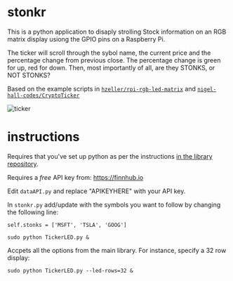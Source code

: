 # stonkr

This is a python application to disaply strolling Stock information on an RGB matrix display usiong the GPIO pins on a Raspberry Pi.

The ticker will scroll through the sybol name, the current price and the percentage change from previous close. The percentage change is green for up, red for down. Then, most importantly of all, are they STONKS, or NOT STONKS?

Based on the example scripts in [`hzeller/rpi-rgb-led-matrix`](https://github.com/hzeller/rpi-rgb-led-matrix/tree/master/bindings/python/samples) and [`nigel-hall-codes/CryptoTicker`](https://github.com/nigel-hall-codes/CryptoTicker)

![ticker](images/ticker.gif)

# instructions

Requires that you've set up python as per the instructions [in the library repository](https://github.com/hzeller/rpi-rgb-led-matrix/tree/master/bindings/python).

Requires a *free* API key from: https://finnhub.io

Edit `dataAPI.py` and replace "APIKEYHERE" with your API key.

In `stonkr.py` add/update with the symbols you want to follow by changing the following line:

`self.stonks = ['MSFT', 'TSLA', 'GOOG']`

```
sudo python TickerLED.py &
```

Accpets all the options from the main library. For instance, specify a 32 row display:

```
sudo python TickerLED.py --led-rows=32 &
```
